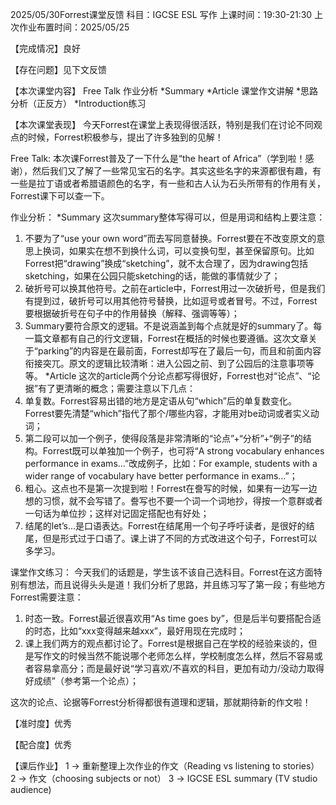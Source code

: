 2025/05/30Forrest课堂反馈
科目：IGCSE ESL 写作
上课时间：19:30-21:30
上次作业布置时间：2025/05/25

【完成情况】良好

【存在问题】见下文反馈

【本次课堂内容】
Free Talk
作业分析
*Summary
*Article
课堂作文讲解
*思路分析（正反方）
*Introduction练习

【本次课堂表现】
今天Forrest在课堂上表现得很活跃，特别是我们在讨论不同观点的时候，Forrest积极参与，提出了许多独到的见解！

Free Talk:
本次课Forrest普及了一下什么是“the heart of Africa”（学到啦！感谢），然后我们又了解了一些常见宝石的名字。其实这些名字的来源都很有趣，有一些是拉丁语或者希腊语颜色的名字，有一些和古人认为石头所带有的作用有关，Forrest课下可以查一下。

作业分析：
*Summary
这次summary整体写得可以，但是用词和结构上要注意：
1. 不要为了“use your own word”而去写同意替换。Forrest要在不改变原文的意思上换词，如果实在想不到换什么词，可以变换句型，甚至保留原句。比如Forrest把“drawing”换成“sketching”，就不太合理了，因为drawing包括sketching，如果在公园只能sketching的话，能做的事情就少了；
2. 破折号可以换其他符号。之前在article中，Forrest用过一次破折号，但是我们有提到过，破折号可以用其他符号替换，比如逗号或者冒号。不过，Forrest要根据破折号在句子中的作用替换（解释、强调等等）；
3. Summary要符合原文的逻辑。不是说涵盖到每个点就是好的summary了。每一篇文章都有自己的行文逻辑，Forrest在概括的时候也要遵循。这次文章关于“parking”的内容是在最前面，Forrest却写在了最后一句，而且和前面内容衔接突兀。原文的逻辑比较清晰：进入公园之前、到了公园后的注意事项等等。
*Article
这次的article两个分论点都写得很好，Forrest也对“论点”、“论据”有了更清晰的概念；需要注意以下几点：
1. 单复数。Forrest容易出错的地方是定语从句“which”后的单复数变化。Forrest要先清楚“which”指代了那个/哪些内容，才能用对be动词或者实义动词；
2. 第二段可以加一个例子，使得段落是非常清晰的“论点”+“分析”+“例子”的结构。Forrest既可以单独加一个例子，也可将“A strong vocabulary enhances performance in exams…”改成例子，比如：For example, students with a wider range of vocabulary have better performance in exams…”；
3. 粗心。这点也不是第一次提到啦！Forrest在誊写的时候，如果有一边写一边想的习惯，就不会写错了。誊写也不要一个词一个词地抄，得按一个意群或者一句话为单位抄；这样对记固定搭配也有好处；
4. 结尾的let’s…是口语表达。Forrest在结尾用一个句子呼吁读者，是很好的结尾，但是形式过于口语了。课上讲了不同的方式改进这个句子，Forrest可以多学习。
 
课堂作文练习：
今天我们的话题是，学生该不该自己选科目。Forrest在这方面特别有想法，而且说得头头是道！我们分析了思路，并且练习写了第一段；有些地方Forrest需要注意：
1. 时态一致。Forrest最近很喜欢用“As time goes by”，但是后半句要搭配合适的时态，比如“xxx变得越来越xxx”，最好用现在完成时；
2. 课上我们两方的观点都讨论了。Forrest是根据自己在学校的经验来谈的，但是写作文的时候当然不能说哪个老师怎么样，学校制度怎么样，然后不容易或者容易拿高分；而是最好说“学习喜欢/不喜欢的科目，更加有动力/没动力取得好成绩”（参考第一个论点）；

这次的论点、论据等Forrest分析得都很有道理和逻辑，那就期待新的作文啦！

【准时度】优秀

【配合度】优秀

【课后作业】
1 -> 重新整理上次作业的作文（Reading vs listening to stories）
2 -> 作文（choosing subjects or not）
3 -> IGCSE ESL summary (TV studio audience)

